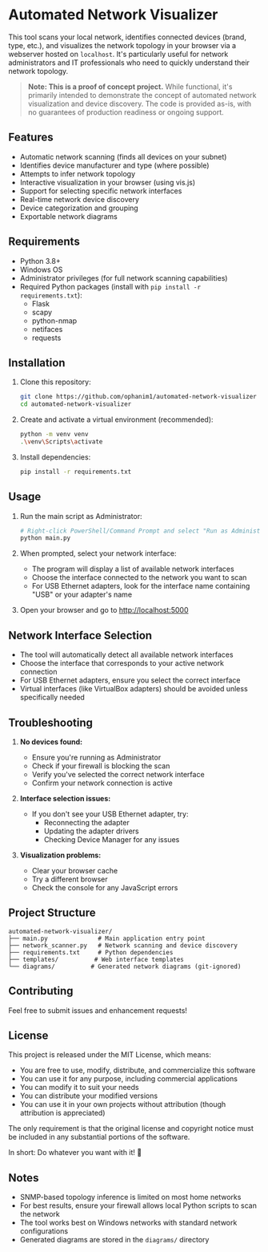 # Automated Network Visualizer

This tool scans your local network, identifies connected devices (brand, type, etc.), and visualizes the network topology in your browser via a webserver hosted on `localhost`. It's particularly useful for network administrators and IT professionals who need to quickly understand their network topology.

> **Note: This is a proof of concept project.** While functional, it's primarily intended to demonstrate the concept of automated network visualization and device discovery. The code is provided as-is, with no guarantees of production readiness or ongoing support.

## Features
- Automatic network scanning (finds all devices on your subnet)
- Identifies device manufacturer and type (where possible)
- Attempts to infer network topology
- Interactive visualization in your browser (using vis.js)
- Support for selecting specific network interfaces
- Real-time network device discovery
- Device categorization and grouping
- Exportable network diagrams

## Requirements
- Python 3.8+
- Windows OS
- Administrator privileges (for full network scanning capabilities)
- Required Python packages (install with `pip install -r requirements.txt`):
  - Flask
  - scapy
  - python-nmap
  - netifaces
  - requests

## Installation
1. Clone this repository:
   ```sh
   git clone https://github.com/ophanim1/automated-network-visualizer
   cd automated-network-visualizer
   ```

2. Create and activate a virtual environment (recommended):
   ```sh
   python -m venv venv
   .\venv\Scripts\activate
   ```

3. Install dependencies:
   ```sh
   pip install -r requirements.txt
   ```

## Usage
1. Run the main script as Administrator:
   ```sh
   # Right-click PowerShell/Command Prompt and select "Run as Administrator"
   python main.py
   ```

2. When prompted, select your network interface:
   - The program will display a list of available network interfaces
   - Choose the interface connected to the network you want to scan
   - For USB Ethernet adapters, look for the interface name containing "USB" or your adapter's name

3. Open your browser and go to [http://localhost:5000](http://localhost:5000)

## Network Interface Selection
- The tool will automatically detect all available network interfaces
- Choose the interface that corresponds to your active network connection
- For USB Ethernet adapters, ensure you select the correct interface
- Virtual interfaces (like VirtualBox adapters) should be avoided unless specifically needed

## Troubleshooting
1. **No devices found:**
   - Ensure you're running as Administrator
   - Check if your firewall is blocking the scan
   - Verify you've selected the correct network interface
   - Confirm your network connection is active

2. **Interface selection issues:**
   - If you don't see your USB Ethernet adapter, try:
     - Reconnecting the adapter
     - Updating the adapter drivers
     - Checking Device Manager for any issues

3. **Visualization problems:**
   - Clear your browser cache
   - Try a different browser
   - Check the console for any JavaScript errors

## Project Structure
```
automated-network-visualizer/
├── main.py              # Main application entry point
├── network_scanner.py   # Network scanning and device discovery
├── requirements.txt     # Python dependencies
├── templates/          # Web interface templates
└── diagrams/          # Generated network diagrams (git-ignored)
```

## Contributing
Feel free to submit issues and enhancement requests!

## License
This project is released under the MIT License, which means:

- You are free to use, modify, distribute, and commercialize this software
- You can use it for any purpose, including commercial applications
- You can modify it to suit your needs
- You can distribute your modified versions
- You can use it in your own projects without attribution (though attribution is appreciated)

The only requirement is that the original license and copyright notice must be included in any substantial portions of the software.

In short: Do whatever you want with it! 🚀

## Notes
- SNMP-based topology inference is limited on most home networks
- For best results, ensure your firewall allows local Python scripts to scan the network
- The tool works best on Windows networks with standard network configurations
- Generated diagrams are stored in the `diagrams/` directory 
